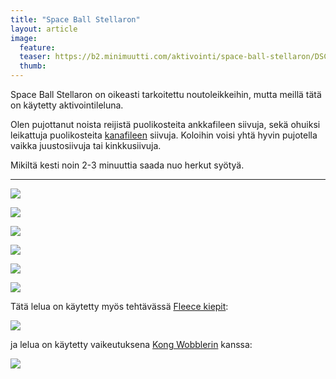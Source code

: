 ```yaml
---
title: "Space Ball Stellaron"
layout: article
image:
  feature:
  teaser: https://b2.minimuutti.com/aktivointi/space-ball-stellaron/DSC49658-245px.jpg
  thumb:
---
```


Space Ball Stellaron on oikeasti tarkoitettu noutoleikkeihin, mutta meillä tätä on käytetty aktivointileluna.

Olen pujottanut noista reijistä puolikosteita ankkafileen siivuja, sekä ohuiksi leikattuja puolikosteita [kanafileen](http://clk.tradedoubler.com/click?p(210840)a(2526211)g(19927404)url(http://www.zooplus.fi/shop/koirat/luut/puruliuskat/rocco/171756)) siivuja. Koloihin voisi yhtä hyvin pujotella vaikka juustosiivuja tai kinkkusiivuja.

Mikiltä kesti noin 2-3 minuuttia saada nuo herkut syötyä.

---

![](https://b2.minimuutti.com/aktivointi/space-ball-stellaron/DSC49658-800px.jpg)

![](https://b2.minimuutti.com/aktivointi/space-ball-stellaron/DSC49601-800px.jpg)

![](https://b2.minimuutti.com/aktivointi/space-ball-stellaron/DSC49633-800px.jpg)

![](https://b2.minimuutti.com/aktivointi/space-ball-stellaron/DSC49681-800px.jpg)

![](https://b2.minimuutti.com/aktivointi/space-ball-stellaron/DSC49692-800px.jpg)

![](https://b2.minimuutti.com/aktivointi/space-ball-stellaron/DSC49583-800px.jpg)

Tätä lelua on käytetty myös tehtävässä [Fleece kiepit](/aktivointi/fleecekiepit/):

[![](https://b2.minimuutti.com/aktivointi/fleecekiepit/DS08123-800px.jpg)](/aktivointi/fleecekiepit/)

ja lelua on käytetty vaikeutuksena [Kong Wobblerin](/aktivointilelut/kong-wobbler/) kanssa:

[![](https://b2.minimuutti.com/aktivointilelut/kongit/DS41310-800px.jpg)](/aktivointilelut/kong-wobbler/)
